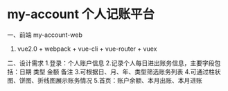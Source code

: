 # my-account  个人记账平台
一、前端 my-account-web 
 1. vue2.0 + webpack + vue-cli + vue-router + vuex
 
二、设计需求
 1.登录：个人账户信息
 2.记录个人每日进出账务信息，主要字段包括：日期 类型 金额 备注
 3.可根据日、月、年、类型筛选账务列表
 4.可通过柱状图、饼图、折线图展示账务情况
 5.首页：账户余额、本月出账、本月进账
 
